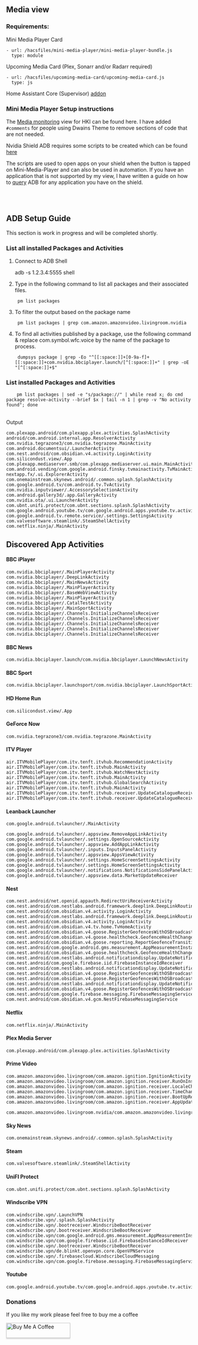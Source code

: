 ## Media view 

### Requirements: 

Mini Media Player Card

    - url: /hacsfiles/mini-media-player/mini-media-player-bundle.js
      type: module

Upcoming Media Card (Plex, Sonarr and/or Radarr required)

    - url: /hacsfiles/upcoming-media-card/upcoming-media-card.js
      type: js

Home Assistant Core (Supervisor) [addon](https://github.com/hassio-addons/addon-adb)


### Mini Media Player Setup instructions 

The [Media monitoring](https://github.com/noodlemctwoodle/homeassistant/blob/master/user_content/views/media_user_content.yaml) view for HKI can be found here. I have added `#comments` for people using Dwains Theme to remove sections of code that are not needed. 

Nvidia Shield ADB requires some scripts to be created which can be found [here](https://github.com/noodlemctwoodle/homeassistant/blob/89d4268f29c5b997aacb96c7ba8a1b30562bf0e5/packages/ha-core/areas/living_room/living_room_media.yaml#L24) 

The scripts are used to open apps on your shield when the button is tapped on Mini-Media-Player and can also be used in automation. If you have an application that is not supported by my view, I have written a guide on how to [query](https://github.com/noodlemctwoodle/homeassistant/tree/master/packages/hki_views/media_monitor#adb-setup-guide) ADB for any application you have on the shield. 



<br/>
<br/>

## ADB Setup Guide 

This section is work in progress and will be completed shortly. 

### List all installed Packages and Activities

1. Connect to ADB Shell 

    adb -s 1.2.3.4:5555 shell

2. Type in the following command to list all packages and their associated files. 

        pm list packages

3. To filter the output based on the package name

        pm list packages | grep com.amazon.amazonvideo.livingroom.nvidia

4. To find all activities published by a package, use the following command & replace com.symbol.wfc.voice by the name of the package to process.

        dumpsys package | grep -Eo "^[[:space:]]+[0-9a-f]+[[:space:]]+com.nvidia.bbciplayer.launch/[^[:space:]]+" | grep -oE "[^[:space:]]+$"


### List installed Packages and Activities

        pm list packages | sed -e "s/package://" | while read x; do cmd package resolve-activity --brief $x | tail -n 1 | grep -v "No activity found"; done 

</br> Output

    com.plexapp.android/com.plexapp.plex.activities.SplashActivity
    android/com.android.internal.app.ResolverActivity
    com.nvidia.tegrazone3/com.nvidia.tegrazone.MainActivity
    com.android.documentsui/.LauncherActivity
    com.nest.android/com.obsidian.v4.activity.LoginActivity
    com.silicondust.view/.App
    com.plexapp.mediaserver.smb/com.plexapp.mediaserver.ui.main.MainActivity
    com.android.vending/com.google.android.finsky.tvmainactivity.TvMainActivity
    nextapp.fx/.ui.ExplorerActivity
    com.onemainstream.skynews.android/.common.splash.SplashActivity
    com.google.android.tv/com.android.tv.TvActivity
    com.nvidia.inputviewer/.AccessorySelectionActivity
    com.android.gallery3d/.app.GalleryActivity
    com.nvidia.ota/.ui.LauncherActivity
    com.ubnt.unifi.protect/com.ubnt.sections.splash.SplashActivity
    com.google.android.youtube.tv/com.google.android.apps.youtube.tv.activity.ShellActivity
    com.google.android.tv.remote.service/.settings.SettingsActivity
    com.valvesoftware.steamlink/.SteamShellActivity
    com.netflix.ninja/.MainActivity




## Discovered App Activities


#### BBC iPlayer

    com.nvidia.bbciplayer/.MainPlayerActivity
    com.nvidia.bbciplayer/.DeepLinkActivity
    com.nvidia.bbciplayer/.MainNewsActivity
    com.nvidia.bbciplayer/.MainPlayerActivity
    com.nvidia.bbciplayer/.BaseWebViewActivity
    com.nvidia.bbciplayer/.MainPlayerActivity
    com.nvidia.bbciplayer/.CatalTestActivity
    com.nvidia.bbciplayer/.MainSportActivity
    com.nvidia.bbciplayer/.Channels.InitializeChannelsReceiver
    com.nvidia.bbciplayer/.Channels.InitializeChannelsReceiver
    com.nvidia.bbciplayer/.Channels.InitializeChannelsReceiver
    com.nvidia.bbciplayer/.Channels.InitializeChannelsReceiver
    com.nvidia.bbciplayer/.Channels.InitializeChannelsReceiver


#### BBC News

    com.nvidia.bbciplayer.launch/com.nvidia.bbciplayer.LaunchNewsActivity

#### BBC Sport

    com.nvidia.bbciplayer.launchsport/com.nvidia.bbciplayer.LaunchSportActivity

#### HD Home Run    
    
    com.silicondust.view/.App

#### GeForce Now

    com.nvidia.tegrazone3/com.nvidia.tegrazone.MainActivity

#### ITV Player

    air.ITVMobilePlayer/com.itv.tenft.itvhub.RecommendationActivity
    air.ITVMobilePlayer/com.itv.tenft.itvhub.MainActivity
    air.ITVMobilePlayer/com.itv.tenft.itvhub.WatchNextActivity
    air.ITVMobilePlayer/com.itv.tenft.itvhub.MainActivity
    air.ITVMobilePlayer/com.itv.tenft.itvhub.GlobalSearchActivity
    air.ITVMobilePlayer/com.itv.tenft.itvhub.MainActivity
    air.ITVMobilePlayer/com.itv.tenft.itvhub.receiver.UpdateCatalogueReceiver
    air.ITVMobilePlayer/com.itv.tenft.itvhub.receiver.UpdateCatalogueReceiver

#### Leanback Launcher

    com.google.android.tvlauncher/.MainActivity

    com.google.android.tvlauncher/.appsview.RemoveAppLinkActivity
    com.google.android.tvlauncher/.settings.OpenSourceActivity
    com.google.android.tvlauncher/.appsview.AddAppLinkActivity
    com.google.android.tvlauncher/.inputs.InputsPanelActivity
    com.google.android.tvlauncher/.appsview.AppsViewActivity
    com.google.android.tvlauncher/.settings.HomeScreenSettingsActivity
    com.google.android.tvlauncher/.settings.HomeScreenSettingsActivity
    com.google.android.tvlauncher/.notifications.NotificationsSidePanelActivity
    com.google.android.tvlauncher/.appsview.data.MarketUpdateReceiver

#### Nest
    com.nest.android/net.openid.appauth.RedirectUriReceiverActivity
    com.nest.android/com.nestlabs.android.framework.deeplink.DeepLinkRoutingActivity
    com.nest.android/com.obsidian.v4.activity.LoginActivity
    com.nest.android/com.nestlabs.android.framework.deeplink.DeepLinkRoutingActivity
    com.nest.android/com.obsidian.v4.activity.LoginActivity
    com.nest.android/com.obsidian.v4.tv.home.TvHomeActivity
    com.nest.android/com.obsidian.v4.goose.RegisterGeofencesWithOSBroadcastReceiver
    com.nest.android/com.obsidian.v4.goose.healthcheck.GeofenceHealthChangeBroadcastReceiver
    com.nest.android/com.obsidian.v4.goose.reporting.ReportGeofenceTransitionBroadcastReceiver
    com.nest.android/com.google.android.gms.measurement.AppMeasurementInstallReferrerReceiver
    com.nest.android/com.obsidian.v4.goose.healthcheck.GeofenceHealthChangeBroadcastReceiver
    com.nest.android/com.nestlabs.android.notificationdisplay.UpdateNotificationChannelsBroadcastReceiver
    com.nest.android/com.google.firebase.iid.FirebaseInstanceIdReceiver
    com.nest.android/com.nestlabs.android.notificationdisplay.UpdateNotificationChannelsBroadcastReceiver
    com.nest.android/com.obsidian.v4.goose.RegisterGeofencesWithOSBroadcastReceiver
    com.nest.android/com.obsidian.v4.goose.RegisterGeofencesWithOSBroadcastReceiver
    com.nest.android/com.nestlabs.android.notificationdisplay.UpdateNotificationChannelsBroadcastReceiver
    com.nest.android/com.obsidian.v4.goose.RegisterGeofencesWithOSBroadcastReceiver
    com.nest.android/com.google.firebase.messaging.FirebaseMessagingService
    com.nest.android/com.obsidian.v4.gcm.NestFirebaseMessagingService

#### Netflix

    com.netflix.ninja/.MainActivity

#### Plex Media Server

    com.plexapp.android/com.plexapp.plex.activities.SplashActivity    

#### Prime Video

    com.amazon.amazonvideo.livingroom/com.amazon.ignition.IgnitionActivity
    com.amazon.amazonvideo.livingroom/com.amazon.ignition.receiver.RunOnInstallReceiver
    com.amazon.amazonvideo.livingroom/com.amazon.ignition.receiver.LocaleChangeReceiver
    com.amazon.amazonvideo.livingroom/com.amazon.ignition.receiver.TimeChangedReceiver
    com.amazon.amazonvideo.livingroom/com.amazon.ignition.receiver.BootUpReceiver
    com.amazon.amazonvideo.livingroom/com.amazon.ignition.receiver.AppUpdateReceiver

    com.amazon.amazonvideo.livingroom.nvidia/com.amazon.amazonvideo.livingroom.migrator.FileMigrationService

#### Sky News

    com.onemainstream.skynews.android/.common.splash.SplashActivity

#### Steam

    com.valvesoftware.steamlink/.SteamShellActivity

#### UniFI Protect

    com.ubnt.unifi.protect/com.ubnt.sections.splash.SplashActivity

#### Windscribe VPN

    com.windscribe.vpn/.LaunchVPN
    com.windscribe.vpn/.splash.SplashActivity
    com.windscribe.vpn/.bootreceiver.WindscribeBootReceiver
    com.windscribe.vpn/.bootreceiver.WindscribeBootReceiver
    com.windscribe.vpn/com.google.android.gms.measurement.AppMeasurementInstallReferrerReceiver
    com.windscribe.vpn/com.google.firebase.iid.FirebaseInstanceIdReceiver
    com.windscribe.vpn/.bootreceiver.WindscribeBootReceiver
    com.windscribe.vpn/de.blinkt.openvpn.core.OpenVPNService
    com.windscribe.vpn/.firebasecloud.WindscribeCloudMessaging
    com.windscribe.vpn/com.google.firebase.messaging.FirebaseMessagingService

#### Youtube

    com.google.android.youtube.tv/com.google.android.apps.youtube.tv.activity.ShellActivity


### Donations

If you like my work please feel free to buy me a coffee

<a href="https://www.buymeacoffee.com/noodlemctwoodle" target="_blank"><img src="https://www.buymeacoffee.com/assets/img/custom_images/orange_img.png" alt="Buy Me A Coffee" style="height: 41px !important;width: 174px !important;box-shadow: 0px 3px 2px 0px rgba(190, 190, 190, 0.5) !important;-webkit-box-shadow: 0px 3px 2px 0px rgba(190, 190, 190, 0.5) !important;" ></a>
